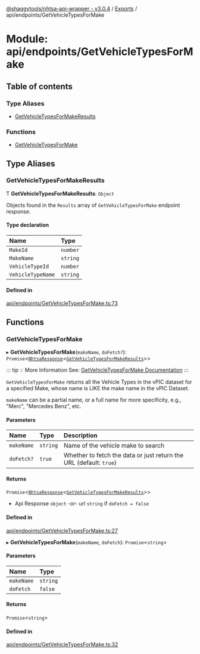 [@shaggytools/nhtsa-api-wrapper - v3.0.4](../index.md) / [Exports](../modules.md) / api/endpoints/GetVehicleTypesForMake

# Module: api/endpoints/GetVehicleTypesForMake

## Table of contents

### Type Aliases

- [GetVehicleTypesForMakeResults](api_endpoints_GetVehicleTypesForMake.md#getvehicletypesformakeresults)

### Functions

- [GetVehicleTypesForMake](api_endpoints_GetVehicleTypesForMake.md#getvehicletypesformake)

## Type Aliases

### GetVehicleTypesForMakeResults

Ƭ **GetVehicleTypesForMakeResults**: `Object`

Objects found in the `Results` array of `GetVehicleTypesForMake` endpoint response.

#### Type declaration

| Name              | Type     |
| :---------------- | :------- |
| `MakeId`          | `number` |
| `MakeName`        | `string` |
| `VehicleTypeId`   | `number` |
| `VehicleTypeName` | `string` |

#### Defined in

[api/endpoints/GetVehicleTypesForMake.ts:73](https://github.com/ShaggyTech/nhtsa-api-wrapper/blob/main/packages/lib/src/api/endpoints/GetVehicleTypesForMake.ts#L73)

## Functions

### GetVehicleTypesForMake

▸ **GetVehicleTypesForMake**(`makeName`, `doFetch?`): `Promise`<[`NhtsaResponse`](api_types.md#nhtsaresponse)<[`GetVehicleTypesForMakeResults`](api_endpoints_GetVehicleTypesForMake.md#getvehicletypesformakeresults)\>\>

::: tip :bulb: More Information
See: [GetVehicleTypesForMake Documentation](/api/endpoints/get-vehicle-types-for-make)
:::

`GetVehicleTypesForMake` returns all the Vehicle Types in the vPIC dataset for a specified Make,
whose name is LIKE the make name in the vPIC Dataset.

`makeName` can be a partial name, or a full name for more specificity, e.g., "Merc",
"Mercedes Benz", etc.

#### Parameters

| Name       | Type     | Description                                                        |
| :--------- | :------- | :----------------------------------------------------------------- |
| `makeName` | `string` | Name of the vehicle make to search                                 |
| `doFetch?` | `true`   | Whether to fetch the data or just return the URL (default: `true`) |

#### Returns

`Promise`<[`NhtsaResponse`](api_types.md#nhtsaresponse)<[`GetVehicleTypesForMakeResults`](api_endpoints_GetVehicleTypesForMake.md#getvehicletypesformakeresults)\>\>

- Api Response
  `object` -or- url `string` if `doFetch = false`

#### Defined in

[api/endpoints/GetVehicleTypesForMake.ts:27](https://github.com/ShaggyTech/nhtsa-api-wrapper/blob/main/packages/lib/src/api/endpoints/GetVehicleTypesForMake.ts#L27)

▸ **GetVehicleTypesForMake**(`makeName`, `doFetch`): `Promise`<`string`\>

#### Parameters

| Name       | Type     |
| :--------- | :------- |
| `makeName` | `string` |
| `doFetch`  | `false`  |

#### Returns

`Promise`<`string`\>

#### Defined in

[api/endpoints/GetVehicleTypesForMake.ts:32](https://github.com/ShaggyTech/nhtsa-api-wrapper/blob/main/packages/lib/src/api/endpoints/GetVehicleTypesForMake.ts#L32)
